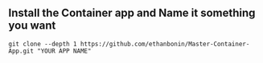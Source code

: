 ## Install the Container app and Name it something you want
`git clone --depth 1 https://github.com/ethanbonin/Master-Container-App.git "YOUR APP NAME"`

